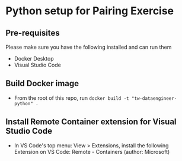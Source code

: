 # Python setup for Pairing Exercise

## Pre-requisites
Please make sure you have the following installed and can run them
* Docker Desktop
* Visual Studio Code

## Build Docker image
* From the root of this repo, run `docker build -t "tw-dataengineer-python" .`

## Install Remote Container extension for Visual Studio Code
* In VS Code's top menu: View > Extensions, install the following Extension on VS Code:
Remote - Containers (author: Microsoft)

